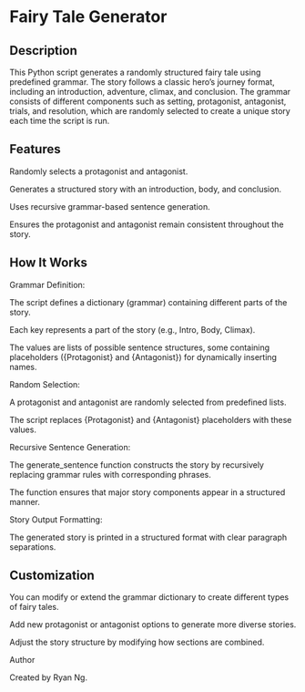 # **Fairy Tale Generator**

## **Description**

This Python script generates a randomly structured fairy tale using predefined grammar. The story follows a classic hero’s journey format, including an introduction, adventure, climax, and conclusion. The grammar consists of different components such as setting, protagonist, antagonist, trials, and resolution, which are randomly selected to create a unique story each time the script is run.

## **Features**

Randomly selects a protagonist and antagonist.

Generates a structured story with an introduction, body, and conclusion.

Uses recursive grammar-based sentence generation.

Ensures the protagonist and antagonist remain consistent throughout the story.

## **How It Works**

Grammar Definition:

The script defines a dictionary (grammar) containing different parts of the story.

Each key represents a part of the story (e.g., Intro, Body, Climax).

The values are lists of possible sentence structures, some containing placeholders ({Protagonist} and {Antagonist}) for dynamically inserting names.

Random Selection:

A protagonist and antagonist are randomly selected from predefined lists.

The script replaces {Protagonist} and {Antagonist} placeholders with these values.

Recursive Sentence Generation:

The generate_sentence function constructs the story by recursively replacing grammar rules with corresponding phrases.

The function ensures that major story components appear in a structured manner.

Story Output Formatting:

The generated story is printed in a structured format with clear paragraph separations.

## **Customization**

You can modify or extend the grammar dictionary to create different types of fairy tales.

Add new protagonist or antagonist options to generate more diverse stories.

Adjust the story structure by modifying how sections are combined.

Author

Created by Ryan Ng.
